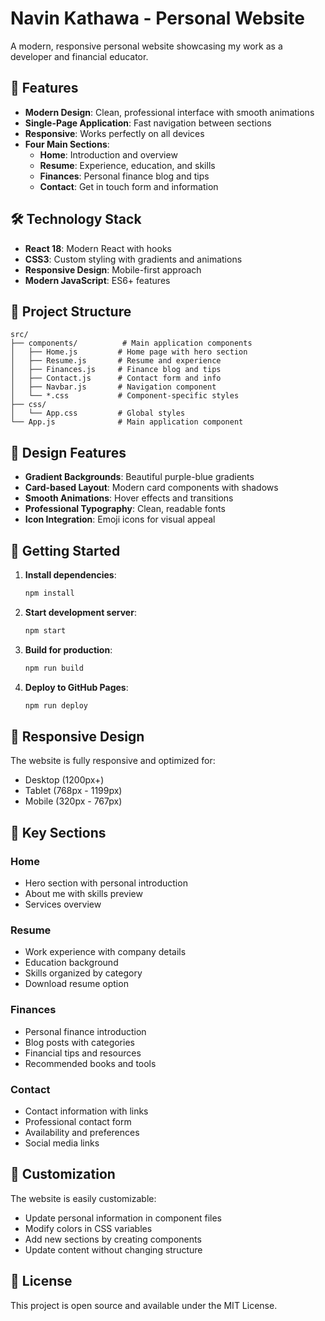 # Navin Kathawa - Personal Website

A modern, responsive personal website showcasing my work as a developer and financial educator.

## 🚀 Features

- **Modern Design**: Clean, professional interface with smooth animations
- **Single-Page Application**: Fast navigation between sections
- **Responsive**: Works perfectly on all devices
- **Four Main Sections**:
  - **Home**: Introduction and overview
  - **Resume**: Experience, education, and skills
  - **Finances**: Personal finance blog and tips
  - **Contact**: Get in touch form and information

## 🛠️ Technology Stack

- **React 18**: Modern React with hooks
- **CSS3**: Custom styling with gradients and animations
- **Responsive Design**: Mobile-first approach
- **Modern JavaScript**: ES6+ features

## 📁 Project Structure

```
src/
├── components/          # Main application components
│   ├── Home.js         # Home page with hero section
│   ├── Resume.js       # Resume and experience
│   ├── Finances.js     # Finance blog and tips
│   ├── Contact.js      # Contact form and info
│   ├── Navbar.js       # Navigation component
│   └── *.css           # Component-specific styles
├── css/
│   └── App.css         # Global styles
└── App.js              # Main application component
```

## 🎨 Design Features

- **Gradient Backgrounds**: Beautiful purple-blue gradients
- **Card-based Layout**: Modern card components with shadows
- **Smooth Animations**: Hover effects and transitions
- **Professional Typography**: Clean, readable fonts
- **Icon Integration**: Emoji icons for visual appeal

## 🚀 Getting Started

1. **Install dependencies**:
   ```bash
   npm install
   ```

2. **Start development server**:
   ```bash
   npm start
   ```

3. **Build for production**:
   ```bash
   npm run build
   ```

4. **Deploy to GitHub Pages**:
   ```bash
   npm run deploy
   ```

## 📱 Responsive Design

The website is fully responsive and optimized for:
- Desktop (1200px+)
- Tablet (768px - 1199px)
- Mobile (320px - 767px)

## 🎯 Key Sections

### Home
- Hero section with personal introduction
- About me with skills preview
- Services overview

### Resume
- Work experience with company details
- Education background
- Skills organized by category
- Download resume option

### Finances
- Personal finance introduction
- Blog posts with categories
- Financial tips and resources
- Recommended books and tools

### Contact
- Contact information with links
- Professional contact form
- Availability and preferences
- Social media links

## 🔧 Customization

The website is easily customizable:
- Update personal information in component files
- Modify colors in CSS variables
- Add new sections by creating components
- Update content without changing structure

## 📄 License

This project is open source and available under the MIT License.
